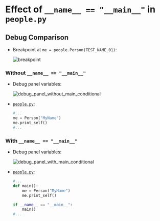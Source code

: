 # Effect of `__name__ == "__main__"` in `people.py`

## Debug Comparison

* Breakpoint at `me = people.Person(TEST_NAME_01)`:

  ![breakpoint](https://user-images.githubusercontent.com/47562501/221345418-d9626d46-3756-4612-afb1-c42cbf18ec0c.png)

### Without `__name__ == "__main__"`

* Debug panel variables:

  ![debug_panel_without_main_conditional](https://user-images.githubusercontent.com/47562501/221345541-dbf8a702-4c38-4fed-ab7c-78d415914c27.png)

* [`people.py`](../people.py):

  ```python
  #...
  me = Person("MyName")
  me.print_self()
  #...
  ```

### With `__name__ == "__main__"`

* Debug panel variables:

  ![debug_panel_with_main_conditional](https://user-images.githubusercontent.com/47562501/221345552-dfe9cadc-e3df-4d7b-87ed-49856290ea67.png)

* [`people.py`](../people.py):

  ```python
  #...
  def main():
      me = Person("MyName")
      me.print_self()

  if __name__ == "__main__":
      main()
  #...
  ```
